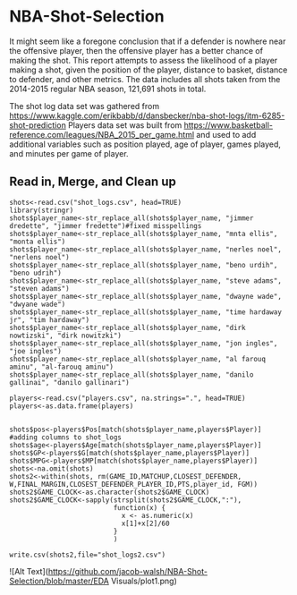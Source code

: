 # NBA-Shot-Selection
It might seem like a foregone conclusion that if a defender is nowhere near the offensive
player, then the offensive player has a better chance of making the shot. This report attempts to assess the likelihood of a player making a shot, given the position of the player, distance to basket, distance to defender, and other metrics.  The data includes all shots taken from the 2014-2015 regular NBA season, 121,691 shots in total.

The shot log data set was gathered from https://www.kaggle.com/erikbabb/d/dansbecker/nba-shot-logs/itm-6285-shot-prediction
Players data set was built from https://www.basketball-reference.com/leagues/NBA_2015_per_game.html and used to add additional variables
such as position played, age of player, games played, and minutes per game of player.

## Read in, Merge, and Clean up
```
shots<-read.csv("shot_logs.csv", head=TRUE)
library(stringr)
shots$player_name<-str_replace_all(shots$player_name, "jimmer dredette", "jimmer fredette")#fixed misspellings
shots$player_name<-str_replace_all(shots$player_name, "mnta ellis", "monta ellis")
shots$player_name<-str_replace_all(shots$player_name, "nerles noel", "nerlens noel")
shots$player_name<-str_replace_all(shots$player_name, "beno urdih", "beno udrih")
shots$player_name<-str_replace_all(shots$player_name, "steve adams", "steven adams")
shots$player_name<-str_replace_all(shots$player_name, "dwayne wade", "dwyane wade")
shots$player_name<-str_replace_all(shots$player_name, "time hardaway jr", "tim hardaway")
shots$player_name<-str_replace_all(shots$player_name, "dirk nowtizski", "dirk nowitzki")
shots$player_name<-str_replace_all(shots$player_name, "jon ingles", "joe ingles")
shots$player_name<-str_replace_all(shots$player_name, "al farouq aminu", "al-farouq aminu")
shots$player_name<-str_replace_all(shots$player_name, "danilo gallinai", "danilo gallinari")

players<-read.csv("players.csv", na.strings=".", head=TRUE)
players<-as.data.frame(players)


shots$pos<-players$Pos[match(shots$player_name,players$Player)] #adding columns to shot_logs
shots$age<-players$Age[match(shots$player_name,players$Player)]
shots$GP<-players$G[match(shots$player_name,players$Player)]
shots$MPG<-players$MP[match(shots$player_name,players$Player)]
shots<-na.omit(shots)
shots2<-within(shots, rm(GAME_ID,MATCHUP,CLOSEST_DEFENDER, W,FINAL_MARGIN,CLOSEST_DEFENDER_PLAYER_ID,PTS,player_id, FGM))
shots2$GAME_CLOCK<-as.character(shots2$GAME_CLOCK)
shots2$GAME_CLOCK<-sapply(strsplit(shots2$GAME_CLOCK,":"),
                          function(x) {
                            x <- as.numeric(x)
                            x[1]+x[2]/60
                          }
                          )

write.csv(shots2,file="shot_logs2.csv")
```
![Alt Text](https://github.com/jacob-walsh/NBA-Shot-Selection/blob/master/EDA Visuals/plot1.png)
